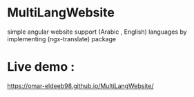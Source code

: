 # MultiLangWebsite
simple angular  website support (Arabic  , English) languages by   implementing (ngx-translate) package

# Live demo :
 https://omar-eldeeb98.github.io/MultiLangWebsite/

